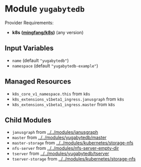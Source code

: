 
# Module `yugabytedb`

Provider Requirements:
* **k8s ([mingfang/k8s](https://registry.terraform.io/providers/mingfang/k8s/latest))** (any version)

## Input Variables
* `name` (default `"yugabytedb"`)
* `namespace` (default `"yugabytedb-example"`)

## Managed Resources
* `k8s_core_v1_namespace.this` from `k8s`
* `k8s_extensions_v1beta1_ingress.janusgraph` from `k8s`
* `k8s_extensions_v1beta1_ingress.master` from `k8s`

## Child Modules
* `janusgraph` from [../../modules/janusgraph](../../modules/janusgraph)
* `master` from [../../modules/yugabytedb/master](../../modules/yugabytedb/master)
* `master-storage` from [../../modules/kubernetes/storage-nfs](../../modules/kubernetes/storage-nfs)
* `nfs-server` from [../../modules/nfs-server-empty-dir](../../modules/nfs-server-empty-dir)
* `tserver` from [../../modules/yugabytedb/tserver](../../modules/yugabytedb/tserver)
* `tserver-storage` from [../../modules/kubernetes/storage-nfs](../../modules/kubernetes/storage-nfs)

